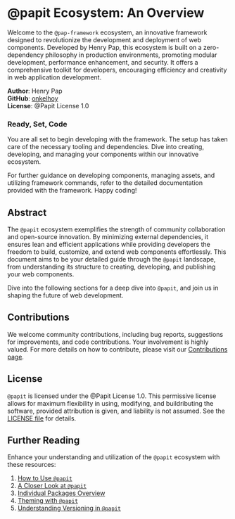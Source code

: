# @papit Ecosystem: An Overview

Welcome to the `@pap-framework` ecosystem, an innovative framework designed to revolutionize the development and deployment of web components. Developed by Henry Pap, this ecosystem is built on a zero-dependency philosophy in production environments, promoting modular development, performance enhancement, and security. It offers a comprehensive toolkit for developers, encouraging efficiency and creativity in web application development.

**Author**: Henry Pap\
**GitHub**: [onkelhoy](https://github.com/onkelhoy/web-components)\
**License**: @Papit License 1.0
### Ready, Set, Code

You are all set to begin developing with the framework. The setup has taken care of the necessary tooling and dependencies. Dive into creating, developing, and managing your components within our innovative ecosystem.

For further guidance on developing components, managing assets, and utilizing framework commands, refer to the detailed documentation provided with the framework. Happy coding!

## Abstract

The `@papit` ecosystem exemplifies the strength of community collaboration and open-source innovation. By minimizing external dependencies, it ensures lean and efficient applications while providing developers the freedom to build, customize, and extend web components effortlessly. This document aims to be your detailed guide through the `@papit` landscape, from understanding its structure to creating, developing, and publishing your web components.

Dive into the following sections for a deep dive into `@papit`, and join us in shaping the future of web development.

## Contributions

We welcome community contributions, including bug reports, suggestions for improvements, and code contributions. Your involvement is highly valued. For more details on how to contribute, please visit our [Contributions page](./CONTRIBUTING.md).

## License

`@papit` is licensed under the @Papit License 1.0. This permissive license allows for maximum flexibility in using, modifying, and buildributing the software, provided attribution is given, and liability is not assumed. See the [LICENSE file](./LICENSE) for details.

## Further Reading

Enhance your understanding and utilization of the `@papit` ecosystem with these resources:

1. [How to Use `@papit`](./documentation/how-to-use.md)
2. [A Closer Look at `@papit`](./documentation/global.md)
3. [Individual Packages Overview](./documentation/package.md)
4. [Theming with `@papit`](./themes/README.md)
5. [Understanding Versioning in `@papit`](./scripts/versioning/README.md)
